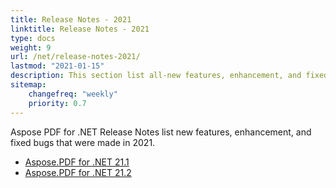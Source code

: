 ```yaml
---
title: Release Notes - 2021
linktitle: Release Notes - 2021
type: docs
weight: 9
url: /net/release-notes-2021/
lastmod: "2021-01-15"
description: This section list all-new features, enhancement, and fixed bugs by Aspose.PDF for .NET library in 2021.
sitemap:
    changefreq: "weekly"
    priority: 0.7
---
```


Aspose PDF for .NET Release Notes list new features, enhancement, and fixed bugs that were made in 2021.

- [Aspose.PDF for .NET 21.1](/pdf/net/aspose-pdf-for-net-21-1-release-notes/)
- [Aspose.PDF for .NET 21.2](/pdf/net/aspose-pdf-for-net-21-2-release-notes/)
